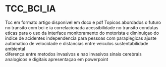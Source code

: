 # TCC_BCI_IA
Tcc em formato artigo disponivel em docx e pdf
Topicos abordados
o futuro no transito com bci e ia correlacionada
acessibilidade no transito
condutas eticas para o uso da interface
monitoramento do motorista e diminuiçao do indice de acidentes
independencia para pessoas com paraplegicas
ajuste automatico de velocidade e distancias entre veiculos
sustentabilidade ambiental  
diferença entre metodos invasivos e nao invasivos
sinais cerebrais analogicos e digitais
apresentaçao em powerpoint
